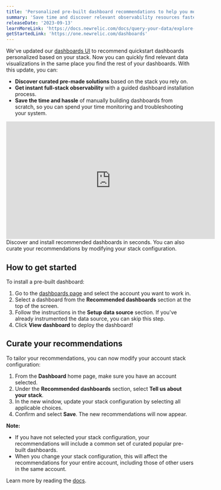```yaml
---
title: 'Personalized pre-built dashboard recommendations to help you monitor in minutes'
summary: 'Save time and discover relevant observability resources faster with tailored quickstart recommendations right in your dashboards UI'
releaseDate: '2023-09-13'
learnMoreLink: 'https://docs.newrelic.com/docs/query-your-data/explore-query-data/dashboards/prebuilt-dashboards' 
getStartedLink: 'https://one.newrelic.com/dashboards'
---
```


We've updated our [dashboards UI](https://one.newrelic.com/dashboards) to recommend quickstart dashboards personalized based on your stack. Now you can quickly find relevant data visualizations in the same place you find the rest of your dashboards. With this update, you can:

- **Discover curated pre-made solutions** based on the stack you rely on.
- **Get instant full-stack observability** with a guided dashboard installation process.
- **Save the time and hassle** of manually building dashboards from scratch, so you can spend your time monitoring and troubleshooting your system.

<iframe width="560" height="315" src="https://fast.wistia.net/embed/iframe/n94eq1l2wz" frameborder="0" allow="accelerometer; autoplay; clipboard-write; encrypted-media; gyroscope; picture-in-picture" allowfullscreen></iframe>

<figcaption>Discover and install recommended dashboards in seconds. You can also curate your recommendations by modifying your stack configuration. </figcaption>

## How to get started
To install a pre-built dashboard:
1. Go to the [dashboards page](https://one.newrelic.com/dashboards) and select the account you want to work in.
2. Select a dashboard from the **Recommended dashboards** section at the top of the screen.
3. Follow the instructions in the **Setup data source** section. If you've already instrumented the data source, you can skip this step.
4. Click **View dashboard** to deploy the dashboard!

## Curate your recommendations
To tailor your recommendations, you can now modify your account stack configuration: 
1. From the **Dashboard** home page, make sure you have an account selected.
2. Under the **Recommended dashboards** section, select **Tell us about your stack**.
3. In the new window, update your stack configuration by selecting all applicable choices.
4. Confirm and select **Save**. The new recommendations will now appear.

**Note:**
- If you have not selected your stack configuration, your recommendations will include a common set of curated popular pre-built dashboards.
- When you change your stack configuration, this will affect the recommendations for your entire account, including those of other users in the same account.

Learn more by reading the [docs](https://docs.newrelic.com/docs/query-your-data/explore-query-data/dashboards/prebuilt-dashboards).
